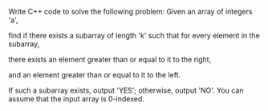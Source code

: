 Write C++ code to solve the following problem: Given an array of integers 'a', 

find if there exists a subarray of length 'k' such that for every element in the subarray, 

there exists an element greater than or equal to it to the right, 

and an element greater than or equal to it to the left. 

If such a subarray exists, output 'YES'; otherwise, output 'NO'. You can assume that the input array is 0-indexed.


